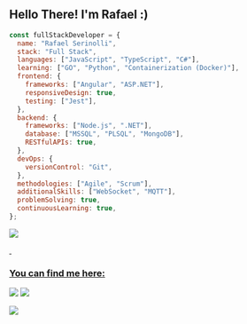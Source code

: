 ## Hello There! I'm Rafael :) 

```javascript
const fullStackDeveloper = {
  name: "Rafael Serinolli",
  stack: "Full Stack",
  languages: ["JavaScript", "TypeScript", "C#"],
  learning: ["GO", "Python", "Containerization (Docker)"],
  frontend: {
    frameworks: ["Angular", "ASP.NET"],
    responsiveDesign: true,
    testing: ["Jest"],
  },
  backend: {
    frameworks: ["Node.js", ".NET"],
    database: ["MSSQL", "PLSQL", "MongoDB"],
    RESTfulAPIs: true,
  },
  devOps: {
    versionControl: "Git",
  },
  methodologies: ["Agile", "Scrum"],
  additionalSkills: ["WebSocket", "MQTT"],
  problemSolving: true,
  continuousLearning: true,
};
```

<div>
  <a href="github.com/Serinolli">
    <img src="https://github-readme-stats.vercel.app/api?username=serinolli&count_private=true&show_icons=true&theme=vision-friendly-dark">
</div>

&nbsp;
### You can find me here:
<div>
  
  <a href="https://www.linkedin.com/in/serinolli" target="_blank"><img src="https://img.shields.io/badge/-LinkedIn-%230077B5?style=for-the-badge&logo=linkedin&logoColor=white" target="_blank"></a> 
  <a href = "mailto:rafael.serinolli2@gmail.com"><img src="https://img.shields.io/badge/-Gmail-%23333?style=for-the-badge&logo=gmail&logoColor=white" target="_blank"></a>
  
![](https://komarev.com/ghpvc/?username=Serinolli)
</div>
